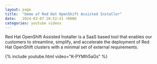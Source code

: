 ```yaml
---
layout: page
title:  "Demo of Red Hat OpenShift Assisted Installer"
date:   2024-03-07 20:52:41 +0000
categories: youtube videos
---
```


Red Hat OpenShift Assisted Installer is a SaaS based tool that enables our customers to streamline, simplify, and accelerate the deployment of Red Hat OpenShift clusters with a minimal set of external requirements.

{% include youtube.html video="K-PYMlh5aGs" %}